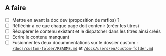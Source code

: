 A faire
--------
- [ ] Mettre en avant la doc dev (proposition de mrflos) ?
- [ ] Réfléchir à ce que chaque page doit contenir (créer les titres)
- [ ] Récupérer le contenu existant et le dispatcher dans les titres ainsi créés
- [ ] Ecrire le contenu manquant
- [ ] Fusionner les deux docummentations sur le dossier custom : [`/docs/custom-folder/README.md`](/docs/custom-folder/README.md) et [`/docs/users/en/custom-folder.md`](/docs/users/en/custom-folder.md)

